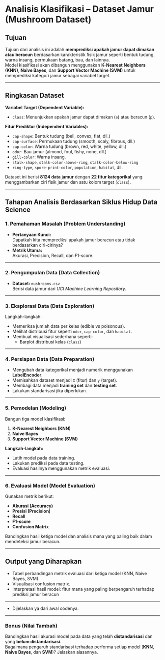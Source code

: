 # Analisis Klasifikasi – Dataset Jamur (Mushroom Dataset)

## Tujuan
Tujuan dari analisis ini adalah **memprediksi apakah jamur dapat dimakan atau beracun** berdasarkan karakteristik fisik jamur seperti bentuk tudung, warna insang, permukaan batang, bau, dan lainnya.  
Model klasifikasi akan dibangun menggunakan **K-Nearest Neighbors (KNN)**, **Naive Bayes**, dan **Support Vector Machine (SVM)** untuk memprediksi kategori jamur sebagai variabel target.

---

## Ringkasan Dataset

**Variabel Target (Dependent Variable):**
- `class`: Menunjukkan apakah jamur dapat dimakan (`e`) atau beracun (`p`).

**Fitur Prediktor (Independent Variables):**
- `cap-shape`: Bentuk tudung (bell, convex, flat, dll.)
- `cap-surface`: Permukaan tudung (smooth, scaly, fibrous, dll.)
- `cap-color`: Warna tudung (brown, red, white, yellow, dll.)
- `odor`: Bau jamur (almond, foul, fishy, none, dll.)
- `gill-color`: Warna insang.
- `stalk-shape`, `stalk-color-above-ring`, `stalk-color-below-ring`
- `ring-type`, `spore-print-color`, `population`, `habitat`, dll.

Dataset ini berisi **8124 data jamur** dengan **22 fitur kategorikal** yang menggambarkan ciri fisik jamur dan satu kolom target (`class`).

---

## Tahapan Analisis Berdasarkan Siklus Hidup Data Science

### 1. Pemahaman Masalah (Problem Understanding)
- **Pertanyaan Kunci:**  
  Dapatkah kita memprediksi apakah jamur beracun atau tidak berdasarkan ciri-cirinya?
- **Metrik Utama:**  
  Akurasi, Precision, Recall, dan F1-score.

---

### 2. Pengumpulan Data (Data Collection)
- **Dataset:** `mushrooms.csv`  
  Berisi data jamur dari *UCI Machine Learning Repository*.

---

### 3. Eksplorasi Data (Data Exploration)
Langkah-langkah:
- Memeriksa jumlah data per kelas (edible vs poisonous).
- Melihat distribusi fitur seperti `odor`, `cap-color`, dan `habitat`.
- Membuat visualisasi sederhana seperti:
  - Barplot distribusi kelas (`class`)

---

### 4. Persiapan Data (Data Preparation)
- Mengubah data kategorikal menjadi numerik menggunakan **LabelEncoder**.
- Memisahkan dataset menjadi `X` (fitur) dan `y` (target).
- Membagi data menjadi **training set** dan **testing set**.
- Lakukan standarisasi jika diperlukan.

---

### 5. Pemodelan (Modeling)
Bangun tiga model klasifikasi:
1. **K-Nearest Neighbors (KNN)**
2. **Naive Bayes**
3. **Support Vector Machine (SVM)**

**Langkah-langkah:**
- Latih model pada data training.
- Lakukan prediksi pada data testing.
- Evaluasi hasilnya menggunakan metrik evaluasi.

---

### 6. Evaluasi Model (Model Evaluation)
Gunakan metrik berikut:
- **Akurasi (Accuracy)**
- **Presisi (Precision)**
- **Recall**
- **F1-score**
- **Confusion Matrix**

Bandingkan hasil ketiga model dan analisis mana yang paling baik dalam mendeteksi jamur beracun.

---

## Output yang Diharapkan
- Tabel perbandingan metrik evaluasi dari ketiga model (KNN, Naive Bayes, SVM).  
- Visualisasi confusion matrix.  
- Interpretasi hasil model: fitur mana yang paling berpengaruh terhadap prediksi jamur beracun

---
- Dijelaskan ya dari awal codenya.
---

### Bonus (Nilai Tambah)
Bandingkan hasil akurasi model pada data yang telah **distandarisasi** dan yang **belum distandarisasi**.  
Bagaimana pengaruh standarisasi terhadap performa setiap model (**KNN**, **Naive Bayes**, dan **SVM**)?
Jelaskan alasannya.



